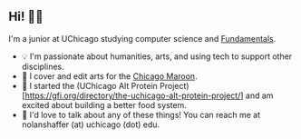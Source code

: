 ## Hi! 👋😁

I'm a junior at UChicago studying computer science and [Fundamentals](https://college.uchicago.edu/academics/fundamentals-students).

- 💡 I'm passionate about humanities, arts, and using tech to support other disciplines.
- 📰 I cover and edit arts for the [Chicago Maroon](https://chicagomaroon.com/).
- 🧪 I started the (UChicago Alt Protein Project)[https://gfi.org/directory/the-uchicago-alt-protein-project/] and am excited about building a better food system.
- 💬 I'd love to talk about any of these things! You can reach me at nolanshaffer (at) uchicago (dot) edu.
